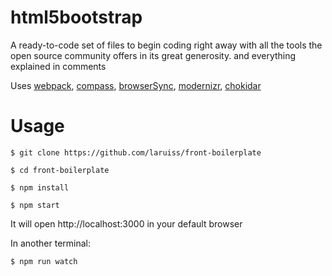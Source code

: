 html5bootstrap
==============

A ready-to-code set of files to begin coding right away with all the tools the open source community offers in its great generosity.
and everything explained in comments

Uses [webpack](http://gulpjs.com/), [compass](http://compass-style.org/), [browserSync](http://www.browsersync.io),
[modernizr](https://modernizr.com/), [chokidar](https://github.com/paulmillr/chokidar)

# Usage

```
$ git clone https://github.com/laruiss/front-boilerplate

$ cd front-boilerplate

$ npm install

$ npm start
```

It will open http://localhost:3000 in your default browser


In another terminal:
```
$ npm run watch
```
